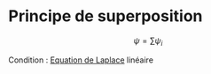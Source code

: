 # Principe de superposition

$$\psi = \sum \psi_i$$

Condition : [Equation de Laplace](Equation%20de%20Laplace.md) linéaire